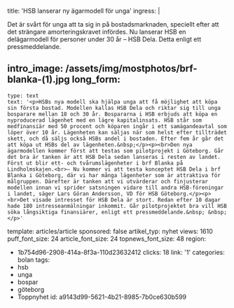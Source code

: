 title: 'HSB lanserar ny ägarmodell för unga'
ingress: |
  <p>Det är svårt för unga att ta sig in på bostadsmarknaden, speciellt efter att det strängare amorteringskravet infördes. Nu lanserar HSB en delägarmodell för personer under 30 år – HSB Dela. Detta enligt ett pressmeddelande.
  </p>
  
intro_image: /assets/img/mostphotos/brf-blanka-(1).jpg
long_form:
  -
    type: text
    text: '<p>HSBs nya modell ska hjälpa unga att få möjlighet att köpa sin första bostad. Modellen kallas HSB Dela och riktar sig till unga bosparare mellan 18 och 30 år. Bospararna i HSB erbjuds att köpa en nyproducerad lägenhet med en lägre kapitalinsats. HSB står som medfinansiär med 50 procent och köparen ingår i ett samägandeavtal som löper över 10 år. Lägenheten kan säljas när som helst efter tillträdet skett, och då säljs också HSBs andel i bostaden. Efter fem år går det att köpa ut HSBs del av lägenheten.&nbsp;</p><p><br>Den nya ägarmodellen kommer först att testas som pilotprojekt i Göteborg. Går det bra är tanken är att HSB Dela sedan lanseras i resten av landet. Först ut blir ett- och tvårumslägenheter i brf Blanka på Lindholmskajen.<br>– Nu kommer vi att testa konceptet HSB Dela i brf Blanka i Göteborg, där vi har många lägenheter som är attraktiva för målgruppen. Därefter är tanken att vi utvärderar och finjusterar modellen innan vi sprider satsningen vidare till andra HSB-föreningar i landet, säger Lars Göran Andersson, VD för HSB Göteborg.</p><p><br>Det visade intresset för HSB Dela är stort. Redan efter 10 dagar hade 180 intresseanmälningar inkommit. Går pilotprojektet bra vill HSB söka långsiktiga finansiärer, enligt ett pressmeddelande.&nbsp; &nbsp;</p>'
template: articles/article
sponsored: false
artikel_typ: nyhet
views: 1610
puff_font_size: 24
article_font_size: 24
topnews_font_size: 48
region:
  - 1b754d96-2908-414a-8f3a-110d23632412
clicks: 18
link: '1'
categories: bolan
tags:
  - hsb
  - unga
  - bospar
  - göteborg
  - Toppnyhet
id: a9143d99-5621-4b21-8985-7b0ce630b599
